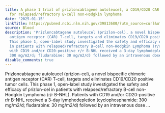 ```yaml
---
title: A phase 1 trial of prizloncabtagene autoleucel, a CD19/CD20 CAR T-cell therapy
  for relapsed/refractory B-cell non-Hodgkin lymphoma
date: '2025-01-15'
linkTitle: https://pubmed.ncbi.nlm.nih.gov/39813680/?utm_source=curl&utm_medium=rss&utm_campaign=journals&utm_content=7603509&fc=None&ff=20250116171027&v=2.18.0.post9+e462414
source: Blood
description: 'Prizloncabtagene autoleucel (prizlon-cel), a novel bispecific chimeric
  antigen receptor (CAR) T-cell, targets and eliminates CD19/CD20 positive tumor cells.
  This phase 1, open-label study investigated the safety and efficacy of prizlon-cel
  in patients with relapsed/refractory B-cell non-Hodgkin Lymphoma (r/r B-NHL). Patients
  with CD19 and/or CD20-positive r/r B-NHL received a 3-day lymphodepletion (cyclophosphamide:
  300 mg/m2/d; fludarabine: 30 mg/m2/d) followed by an intravenous dose ...'
disable_comments: true
---
```

Prizloncabtagene autoleucel (prizlon-cel), a novel bispecific chimeric antigen receptor (CAR) T-cell, targets and eliminates CD19/CD20 positive tumor cells. This phase 1, open-label study investigated the safety and efficacy of prizlon-cel in patients with relapsed/refractory B-cell non-Hodgkin Lymphoma (r/r B-NHL). Patients with CD19 and/or CD20-positive r/r B-NHL received a 3-day lymphodepletion (cyclophosphamide: 300 mg/m2/d; fludarabine: 30 mg/m2/d) followed by an intravenous dose ...